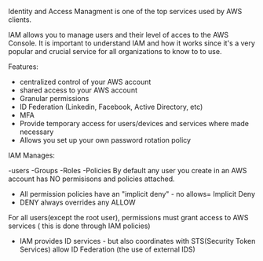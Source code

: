 
Identity and Access Managment is one of the top services used by AWS clients.

IAM allows you to manage users and their level of acces to the AWS Console. It is important to understand IAM and how it works since it's a very popular and crucial service for all organizations to know to to use.


Features: 

- centralized control of your AWS account
- shared access to your AWS account
- Granular permissions
- ID Federation (Linkedin, Facebook, Active Directory, etc)
- MFA
- Provide temporary access for users/devices and services where made necessary
- Allows you set up your own password rotation policy

IAM Manages:

-users
-Groups
-Roles
-Policies
 By default any user you create in an AWS account has NO permisisons and policies attached.
 
 - All permission policies have an "implicit deny" - no allows= Implicit Deny
 - DENY always overrides any ALLOW
 
 For all users(except the root user), permissions must grant access to AWS services ( this is done through IAM policies)
 - IAM provides ID services - but also coordinates with STS(Security Token Services) allow ID Federation (the use of external IDS)
